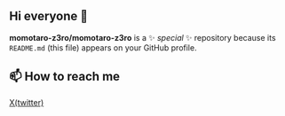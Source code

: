 ## Hi everyone 👋


**momotaro-z3ro/momotaro-z3ro** is a ✨ _special_ ✨ repository because its `README.md` (this file) appears on your GitHub profile.


## 📫 How to reach me
<a href="https://x.com/momotaro_seele">X(twitter)</a>


